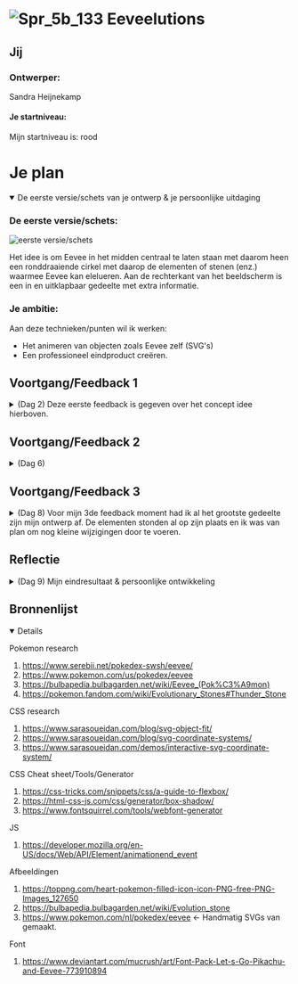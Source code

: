 # ![Spr_5b_133](https://user-images.githubusercontent.com/90039351/199193843-080f68fb-9f9a-4005-9b8f-49d0c7d953d8.png) Eeveelutions

## Jij

### Ontwerper:
Sandra Heijnekamp

#### Je startniveau:
Mijn startniveau is: rood


# Je plan

<details open>
  <summary>De eerste versie/schets van je ontwerp & je persoonlijke uitdaging</summary>

  ### De eerste versie/schets:
  <img src="https://user-images.githubusercontent.com/90039351/199998019-e32c9629-e9ed-4f93-a32c-22470fd375a2.jpg" width="375px" alt="eerste versie/schets">
  
  Het idee is om Eevee in het midden centraal te laten staan met daarom heen een ronddraaiende cirkel met daarop de elementen of stenen (enz.) waarmee Eevee kan elelueren. Aan de rechterkant van het beeldscherm is een in en uitklapbaar gedeelte met extra informatie. 

  ### Je ambitie: 
  Aan deze technieken/punten wil ik werken:
  - Het animeren van objecten zoals Eevee zelf (SVG's)
  - Een professioneel eindproduct creëren. 
  
 
</details>




## Voortgang/Feedback 1

<details>
  <summary>(Dag 2) Deze eerste feedback is gegeven over het concept idee hierboven.</summary>
  
  ### Feedback punten
  - Het concept past goed bij de opdracht. Leuk dat je specifieke elementen heb uitgezocht die je goed en duidelijk terug laat zien.
  - De schetsen mogen nog iets verder uitgewerkt worden.
  - Idee: je kan misschien de evolutie stenen een leuke animatie geven als je er overheen hovert.
  - Misschien dat er bij elke evolutie er een bijpassende achtergrond komt?
  - Misschien nog een geluidje van eevee erbij?
  - Of een achtegrond muziekje van pokemon
  - Die eevee die je aan het begin ziet voor de evolutie blijer laten kijken of misschien laten zwaaien naar de gebruiker. Zo is eevee meer interactief met de gebruiker.

  ### Bevinding 1:
  Er zijn veel kansen die ik kan benutten om de gebruiker interactie te laten hebben met Eevee buiten het alleen laten evolueren

  #### oplossing:
  Ik wilde het echter niet te complexe maken in het begin. Eerst de basis goed maken voordat ik extra's verder aan ga toepassen, 2 weken zijn namelijk zo om.


  ### Bevinding 2:
  Kijk naar of je geluid toe kunt voegen.

  #### oplossing:
  Ook dit punt heb ik op de lange baan geschoven, eerst de basis.



  ### Bevinding 3:
  Het is een goed idee om de schetsen nog wat verder uit te werken. Ik had nu een idee waar ik zelf helemaal weg van was en ben dan ook meteen begonnen met het kijken of ik Eevee alvast kon laten bewegen. Dit koste me meteen dan ook de rest van de eerste dag.

</details>




## Voortgang/Feedback 2

<details>
  <summary>(Dag 6) </summary>
  
  ### Bevinding 1:
  Omschrijving van wat er nog niet orde was (tekst en afbeeding(en)).

  #### oplossing:
  Beschrijving hoe je het hebt hebt opgelost of als het niet gelukt is hoe je het zou oplossen (tekst en afbeeding(en)).



  ### Bevinding 2:
  Omschrijving van wat er nog niet orde was (tekst en afbeeding(en)).

  #### oplossing:
  Beschrijving hoe je het hebt hebt opgelost of als het niet gelukt is hoe je het zou oplossen (tekst en afbeeding(en)).



  ### Bevinding 3:
  ...

</details>




## Voortgang/Feedback 3

<details>
  <summary>(Dag 8) Voor mijn 3de feedback moment had ik al het grootste gedeelte zijn mijn ontwerp af. De elementen stonden al op zijn plaats en ik was van plan om nog kleine wijzigingen door te voeren.     
</summary>
  <img src="https://user-images.githubusercontent.com/90039351/201049213-26337bf9-0907-49e1-abfe-b848de10dd89.png" width="375px" alt="Versie van 3de feedback">
  
  ### Feedback punten
  - Het ziet er erg goed uit, het is een leuk idee, heb niet zoveel puntjes.
  - Je kan nog wat spelen met het font.
  - Let erop dat je je bronnen overal benoemd.
  - Extra comments toevoegen wat wat precies doet.
  - Zou ook nog even naar de animatie van het evolueren. 

  
  ### Bevinding 1:
  Ik was me ervan bewust dat ik nog wat moest gaan doen voor het lettertype. Ik had tot nu toe met een standaard neutraal font gewerkt en me vooral gefocust op de rest van de elementen. 
  
 <img src="https://user-images.githubusercontent.com/90039351/201051494-bdb476ba-9232-4532-ac5c-e93fca1d4aea.png" width="375px" alt="Font van 3de feedback">
    
  #### oplossing:
  Ik ben op zoek gegaan naar Pokemon fonts en fonts die in het verlengde daarvan liggen. Ik kwam een costum font tegen die lijkt op het font dat in het Pokemon spel Let's Go Pikachu and Eevee wordt gebruikt. Dat vond ik erg passen bij het thema.
  
  <img src="https://user-images.githubusercontent.com/90039351/201052506-50559f52-f6aa-40e6-b67b-e1ece026aef9.png" width="375px" alt="Font na 3de feedback">
  <img src="https://user-images.githubusercontent.com/90039351/201052518-ec86fb67-a384-47b7-b4bb-c7c39d75db82.png" width="375px" alt="Font na 3de feedback">


  ### Bevinding 2:
  Ik heb me de afgelopen dagen gefocust op alles goedzetten en werkend krijgen. Hierdoor is de basis animatie voor het evolueren niet meer werkend en niet meer passend.

  #### oplossing:
  Ik heb een nieuwe animatie gemaakt voor het evolueren, waardoor de ervaring één geheel wordt.


  ### Bevinding 3:
  Ik moet meer bronnen gaan toevoegen. Op dit moment had ik nog niet veel bronnen verwerkt.
  
  ### Bevinding 4:
  De overdraagbaarheid zal toenemen als ik meer uitleggende comments zal plaatsen. Hierdoor zullen andere mensen beter weten wat er met elk stukje code gebeurd. Op dit moment heb ik het al wel opgedeeld in de verschillende elementen. Vanwege gebrek aan tijd heb ik dit niet verder uitgewerkt, maar het is iets waar ik in de toekomst aan zal denken.
  
  

</details>




## Reflectie

<details>
  <summary>(Dag 9) Mijn eindresultaat & persoonlijke ontwikkeling</summary>

  ### Je uitkomst - karakteristiek screenshot(s):
  <img src="readme-images/dummy-plaatje.jpg" width="375px" alt="final ontwerp">


  ### Dit ging goed/Heb ik geleerd: 
  Korte omschrijving met plaatje(s)

  <img src="readme-images/dummy-plaatje.jpg" width="375px" alt="top">


  ### Dit was lastig/Is niet gelukt:
  Korte omschrijving met plaatje(s)

  <img src="readme-images/dummy-plaatje.jpg" width="375px" alt="bummer">
</details>





## Bronnenlijst

<details open>

Pokemon research
1. https://www.serebii.net/pokedex-swsh/eevee/
2. https://www.pokemon.com/us/pokedex/eevee
3. https://bulbapedia.bulbagarden.net/wiki/Eevee_(Pok%C3%A9mon)
4. https://pokemon.fandom.com/wiki/Evolutionary_Stones#Thunder_Stone

CSS research
1. https://www.sarasoueidan.com/blog/svg-object-fit/
2. https://www.sarasoueidan.com/blog/svg-coordinate-systems/
3. https://www.sarasoueidan.com/demos/interactive-svg-coordinate-system/
  
CSS Cheat sheet/Tools/Generator
1. https://css-tricks.com/snippets/css/a-guide-to-flexbox/
2. https://html-css-js.com/css/generator/box-shadow/
3. https://www.fontsquirrel.com/tools/webfont-generator
  
JS
1. https://developer.mozilla.org/en-US/docs/Web/API/Element/animationend_event
  
Afbeeldingen
  1. https://toppng.com/heart-pokemon-filled-icon-icon-PNG-free-PNG-Images_127650
  2. https://bulbapedia.bulbagarden.net/wiki/Evolution_stone
  3. https://www.pokemon.com/nl/pokedex/eevee <- Handmatig SVGs van gemaakt.
  
Font
  1. https://www.deviantart.com/mucrush/art/Font-Pack-Let-s-Go-Pikachu-and-Eevee-773910894
  
</details>
